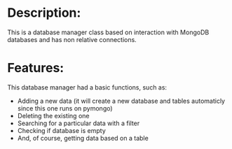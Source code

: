 # Description:
  This is a database manager class based on interaction with MongoDB databases
  and has non relative connections.

# Features:
  This database manager had a basic functions, such as:
  - Adding a new data (it will create a new database and tables automaticly since this one runs on pymongo)
  - Deleting the existing one
  - Searching for a particular data with a filter
  - Checking if database is empty
  - And, of course, getting data based on a table
